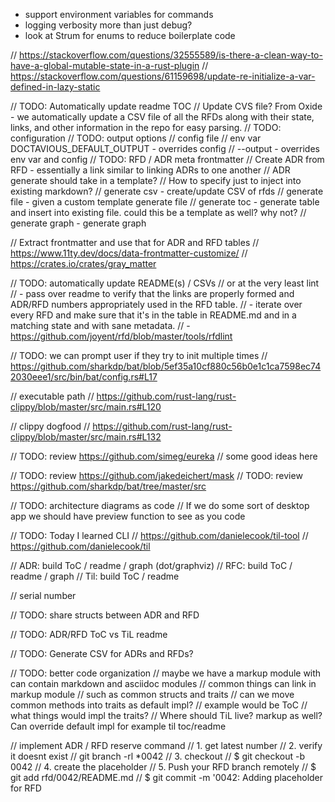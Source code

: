 - support environment variables for commands
- logging verbosity more than just debug?
- look at Strum for enums to reduce boilerplate code


// https://stackoverflow.com/questions/32555589/is-there-a-clean-way-to-have-a-global-mutable-state-in-a-rust-plugin
// https://stackoverflow.com/questions/61159698/update-re-initialize-a-var-defined-in-lazy-static

// TODO: Automatically update readme TOC
// Update CVS file? From Oxide - we automatically update a CSV file of all the RFDs along with their state, links, and other information in the repo for easy parsing.
// TODO: configuration
// TODO: output options
// config file
// env var DOCTAVIOUS_DEFAULT_OUTPUT - overrides config
// --output  - overrides env var and config
// TODO: RFD / ADR meta frontmatter
// Create ADR from RFD - essentially a link similar to linking ADRs to one another
// ADR generate should take in a template?
// How to specify just to inject into existing markdown?
// generate csv - create/update CSV of rfds
// generate file - given a custom template generate file
// generate toc - generate table and insert into existing file. could this be a template as well? why not?
// generate graph - generate graph

// Extract frontmatter and use that for ADR and RFD tables
// https://www.11ty.dev/docs/data-frontmatter-customize/
// https://crates.io/crates/gray_matter


// TODO: automatically update README(s) / CSVs
// or at the very least lint
// - pass over readme to verify that the links are properly formed and ADR/RFD numbers appropriately used in the RFD table.
// - iterate over every RFD and make sure that it's in the table in README.md and in a matching state and with sane metadata.
// - https://github.com/joyent/rfd/blob/master/tools/rfdlint

// TODO: we can prompt user if they try to init multiple times
// https://github.com/sharkdp/bat/blob/5ef35a10cf880c56b0e1c1ca7598ec742030eee1/src/bin/bat/config.rs#L17

// executable path
// https://github.com/rust-lang/rust-clippy/blob/master/src/main.rs#L120

// clippy dogfood
// https://github.com/rust-lang/rust-clippy/blob/master/src/main.rs#L132

// TODO: review https://github.com/simeg/eureka
// some good ideas here

// TODO: review https://github.com/jakedeichert/mask
// TODO: review https://github.com/sharkdp/bat/tree/master/src

// TODO: architecture diagrams as code
// If we do some sort of desktop app we should have preview function to see as you code

// TODO: Today I learned CLI
// https://github.com/danielecook/til-tool
// https://github.com/danielecook/til

// ADR: build ToC / readme / graph (dot/graphviz)
// RFC: build ToC / readme / graph
// Til: build ToC / readme

// serial number

// TODO: share structs between ADR and RFD

// TODO: ADR/RFD ToC vs TiL readme

// TODO: Generate CSV for ADRs and RFDs?

// TODO: better code organization
// maybe we have a markup module with can contain markdown and asciidoc modules
// common things can link in markup module
// such as common structs and traits
// can we move common methods into traits as default impl?
// example would be ToC
// what things would impl the traits?
// Where should TiL live? markup as well? Can override default impl for example til toc/readme

// implement ADR / RFD reserve command
// 1. get latest number
// 2. verify it doesnt exist
// git branch -rl *0042
// 3. checkout
// $ git checkout -b 0042
// 4. create the placeholder
// 5. Push your RFD branch remotely
// $ git add rfd/0042/README.md
// $ git commit -m '0042: Adding placeholder for RFD <Title>'
// $ git push origin 0042

// add command to automatically update README on master as a git hook
// After your branch is pushed, the table in the README on the master branch will update automatically with the new RFD.
// git hook should be able to curl for hook. see python pre-commit hook. something related to gitlab

integrate tera in our templates

integrate unified/remark to build/edit AST while we work on marcup

add #[non_exhaustive] to enums. Add Other or something

TODO: Releases  
Look at https://github.com/googleapis/release-please  
Support Gitlab / GitHub / Gitea  
Need to support version bumping, release (github/gitlab/gitea), and changelog  
How to support variety of languages and things like maven pom vs gradle
- https://docs.github.com/en/rest/reference/repos#releases
- https://docs.gitlab.com/ee/api/releases/
- https://try.gitea.io/api/swagger#/repository/repoCreateRelease
